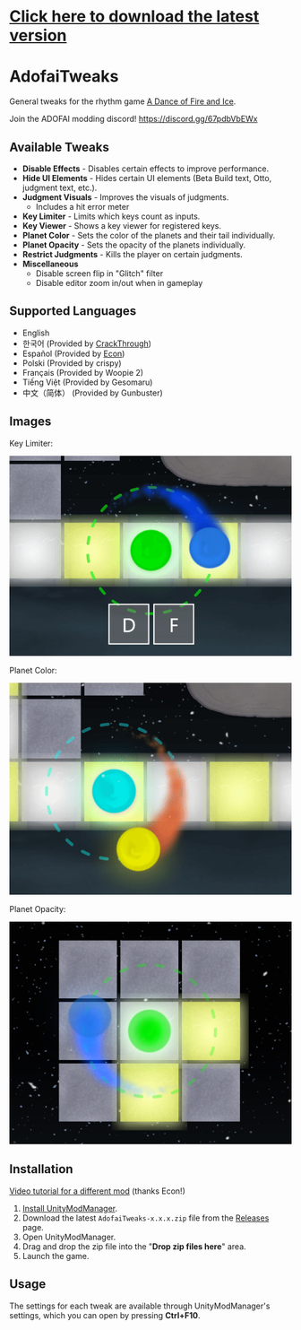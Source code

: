 ﻿# [Click here to download the latest version](https://github.com/PizzaLovers007/AdofaiTweaks/releases)

# AdofaiTweaks

General tweaks for the rhythm game
[A Dance of Fire and Ice](https://store.steampowered.com/app/977950/A_Dance_of_Fire_and_Ice/).

Join the ADOFAI modding discord! https://discord.gg/67pdbVbEWx

## Available Tweaks

* **Disable Effects** - Disables certain effects to improve performance.
* **Hide UI Elements** - Hides certain UI elements (Beta Build text, Otto,
   judgment text, etc.).
* **Judgment Visuals** - Improves the visuals of judgments.
    * Includes a hit error meter
* **Key Limiter** - Limits which keys count as inputs.
* **Key Viewer** - Shows a key viewer for registered keys.
* **Planet Color** - Sets the color of the planets and their tail individually.
* **Planet Opacity** - Sets the opacity of the planets individually.
* **Restrict Judgments** - Kills the player on certain judgments.
* **Miscellaneous**
    * Disable screen flip in "Glitch" filter
    * Disable editor zoom in/out when in gameplay

## Supported Languages

* English
* 한국어 (Provided by [CrackThrough](https://github.com/CrackThrough))
* Español (Provided by
    [Econ](https://www.youtube.com/channel/UCE7Kv2xKmB_pLnBV0VBrNYA))
* Polski (Provided by crispy)
* Français (Provided by Woopie 2)
* Tiếng Việt (Provided by Gesomaru)
* 中文（简体） (Provided by Gunbuster)

## Images

Key Limiter:

![Key Limiter Image](./Images/keylimiter1.gif)

Planet Color:

![Planet Color Image](./Images/planetcolor1.gif)

Planet Opacity:

![Planet Opacity Image](./Images/planetopacity1.png)

## Installation

[Video tutorial for a different mod](https://youtu.be/v60FdewWjY8) (thanks
Econ!)

1. [Install UnityModManager](https://www.nexusmods.com/site/mods/21).
1. Download the latest `AdofaiTweaks-x.x.x.zip` file from the
   [Releases](https://github.com/PizzaLovers007/AdofaiTweaks/releases) page.
1. Open UnityModManager.
1. Drag and drop the zip file into the "**Drop zip files here**" area.
1. Launch the game.

## Usage

The settings for each tweak are available through UnityModManager's settings,
which you can open by pressing **Ctrl+F10**.